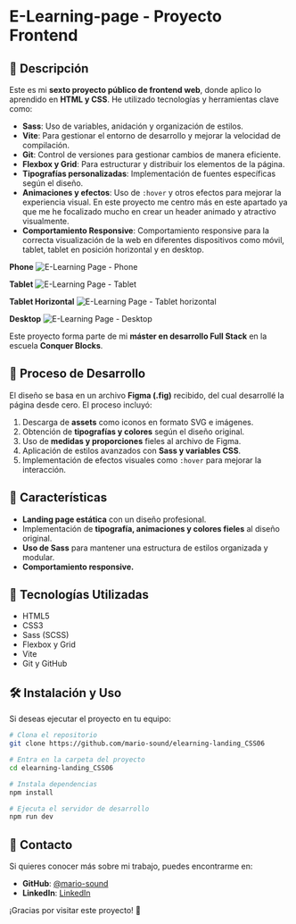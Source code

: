 # E-Learning-page - Proyecto Frontend

## 📌 Descripción

Este es mi **sexto proyecto público de frontend web**, donde aplico lo aprendido en **HTML y CSS**. He utilizado tecnologías y herramientas clave como:

- **Sass**: Uso de variables, anidación y organización de estilos.
- **Vite**: Para gestionar el entorno de desarrollo y mejorar la velocidad de compilación.
- **Git**: Control de versiones para gestionar cambios de manera eficiente.
- **Flexbox y Grid**: Para estructurar y distribuir los elementos de la página.
- **Tipografías personalizadas**: Implementación de fuentes específicas según el diseño.
- **Animaciones y efectos**: Uso de `:hover` y otros efectos para mejorar la experiencia visual. En este proyecto me centro más en este apartado ya que me he focalizado mucho en crear un header animado y atractivo visualmente.
- **Comportamiento Responsive**: Comportamiento responsive para la correcta visualización de la web en diferentes dispositivos como móvil, tablet, tablet en posición horizontal y en desktop.

**Phone**
![E-Learning Page - Phone](img/elearning-landing-page-phone.png)

**Tablet**
![E-Learning Page - Tablet](img/elearning-landing-page-tablet.png)

**Tablet Horizontal**
![E-Learning Page - Tablet horizontal](img/elearning-landing-page-tablet-horizontal.png)

**Desktop**
![E-Learning Page - Desktop](img/elearning-landing-page-desktop.png)

Este proyecto forma parte de mi **máster en desarrollo Full Stack** en la escuela **Conquer Blocks**.

## 🎨 Proceso de Desarrollo

El diseño se basa en un archivo **Figma (.fig)** recibido, del cual desarrollé la página desde cero. El proceso incluyó:

1. Descarga de **assets** como iconos en formato SVG e imágenes.
2. Obtención de **tipografías y colores** según el diseño original.
3. Uso de **medidas y proporciones** fieles al archivo de Figma.
4. Aplicación de estilos avanzados con **Sass y variables CSS**.
5. Implementación de efectos visuales como `:hover` para mejorar la interacción.

## 🚀 Características

- **Landing page estática** con un diseño profesional.
- Implementación de **tipografía, animaciones y colores fieles** al diseño original.
- **Uso de Sass** para mantener una estructura de estilos organizada y modular.
- **Comportamiento responsive.**

## 📂 Tecnologías Utilizadas

- HTML5
- CSS3
- Sass (SCSS)
- Flexbox y Grid
- Vite
- Git y GitHub

## 🛠 Instalación y Uso

Si deseas ejecutar el proyecto en tu equipo:

```sh
# Clona el repositorio
git clone https://github.com/mario-sound/elearning-landing_CSS06

# Entra en la carpeta del proyecto
cd elearning-landing_CSS06

# Instala dependencias
npm install

# Ejecuta el servidor de desarrollo
npm run dev
```

## 📌 Contacto

Si quieres conocer más sobre mi trabajo, puedes encontrarme en:

- **GitHub**: [@mario-sound](https://github.com/mario-sound)
- **LinkedIn**: [LinkedIn](https://www.linkedin.com/in/mariosanchezsonido/)

¡Gracias por visitar este proyecto! 🚀
